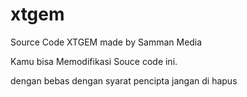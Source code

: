 # xtgem
Source Code XTGEM made by Samman Media

Kamu bisa Memodifikasi Souce code ini.

dengan bebas dengan syarat pencipta jangan
di hapus
